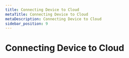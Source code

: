 ```yaml
---
title: Connecting Device to Cloud
metaTitle: Connecting Device to Cloud
metaDescription: Connecting Device to Cloud
sidebar_position: 9
---
```


# Connecting Device to Cloud
